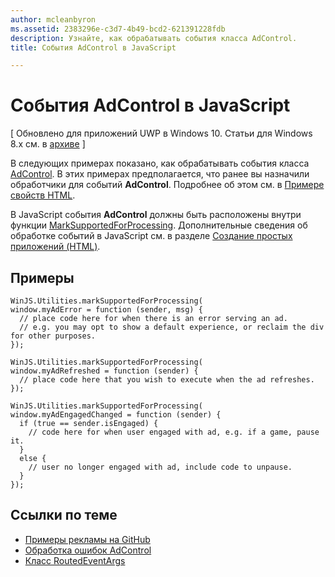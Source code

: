 ```yaml
---
author: mcleanbyron
ms.assetid: 2383296e-c3d7-4b49-bcd2-621391228fdb
description: Узнайте, как обрабатывать события класса AdControl.
title: События AdControl в JavaScript

---
```


# События AdControl в JavaScript


\[ Обновлено для приложений UWP в Windows 10. Статьи для Windows 8.x см. в [архиве](http://go.microsoft.com/fwlink/p/?linkid=619132) \]

В следующих примерах показано, как обрабатывать события класса [AdControl](https://msdn.microsoft.com/library/windows/apps/microsoft.advertising.winrt.ui.adcontrol.aspx). В этих примерах предполагается, что ранее вы назначили обработчики для событий **AdControl**. Подробнее об этом см. в [Примере свойств HTML](html-properties-example.md).

В JavaScript события **AdControl** должны быть расположены внутри функции [MarkSupportedForProcessing](http://msdn.microsoft.com/en-us/library/windows/apps/Hh967819.aspx). Дополнительные сведения об обработке событий в JavaScript см. в разделе [Создание простых приложений (HTML)](https://msdn.microsoft.com/en-us/library/windows/apps/hh780660.aspx#adding-event-handlers).

## Примеры

``` syntax
WinJS.Utilities.markSupportedForProcessing(
window.myAdError = function (sender, msg) {
  // place code here for when there is an error serving an ad.
  // e.g. you may opt to show a default experience, or reclaim the div for other purposes.
});

WinJS.Utilities.markSupportedForProcessing(
window.myAdRefreshed = function (sender) {
  // place code here that you wish to execute when the ad refreshes.
});

WinJS.Utilities.markSupportedForProcessing(
window.myAdEngagedChanged = function (sender) {
  if (true == sender.isEngaged) {
    // code here for when user engaged with ad, e.g. if a game, pause it.
  }
  else {
    // user no longer engaged with ad, include code to unpause.
  }
});
```

## Ссылки по теме

* [Примеры рекламы на GitHub](http://aka.ms/githubads)
* [Обработка ошибок AdControl](adcontrol-error-handling.md)
* [Класс RoutedEventArgs](http://msdn.microsoft.com/en-us/library/system.windows.routedeventargs.aspx)

 

 


<!--HONumber=May16_HO2-->


